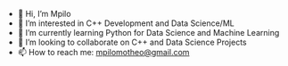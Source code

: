 - 👋 Hi, I’m Mpilo
- 👀 I’m interested in C++ Development and Data Science/ML
- 🌱 I’m currently learning Python for Data Science and Machine Learning
- 💞️ I’m looking to collaborate on C++ and Data Science Projects
- 📫 How to reach me: mpilomotheo@gmail.com

<!---
symbii808cpp/symbii808cpp is a ✨ special ✨ repository because its `README.md` (this file) appears on your GitHub profile.
You can click the Preview link to take a look at your changes.
--->
